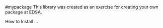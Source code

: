 #mypackage
This library was created as an exercise for creating your own package at EDSA.

How to Install
...